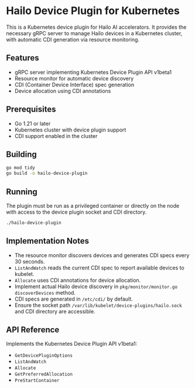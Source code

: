 # Hailo Device Plugin for Kubernetes

This is a Kubernetes device plugin for Hailo AI accelerators. It provides the necessary gRPC server to manage Hailo devices in a Kubernetes cluster, with automatic CDI generation via resource monitoring.

## Features

- gRPC server implementing Kubernetes Device Plugin API v1beta1
- Resource monitor for automatic device discovery
- CDI (Container Device Interface) spec generation
- Device allocation using CDI annotations

## Prerequisites

- Go 1.21 or later
- Kubernetes cluster with device plugin support
- CDI support enabled in the cluster

## Building

```bash
go mod tidy
go build -o hailo-device-plugin
```

## Running

The plugin must be run as a privileged container or directly on the node with access to the device plugin socket and CDI directory.

```bash
./hailo-device-plugin
```

## Implementation Notes

- The resource monitor discovers devices and generates CDI specs every 30 seconds.
- `ListAndWatch` reads the current CDI spec to report available devices to kubelet.
- `Allocate` uses CDI annotations for device allocation.
- Implement actual Hailo device discovery in `pkg/monitor/monitor.go` `discoverDevices` method.
- CDI specs are generated in `/etc/cdi/` by default.
- Ensure the socket path `/var/lib/kubelet/device-plugins/hailo.sock` and CDI directory are accessible.

## API Reference

Implements the Kubernetes Device Plugin API v1beta1:
- `GetDevicePluginOptions`
- `ListAndWatch`
- `Allocate`
- `GetPreferredAllocation`
- `PreStartContainer`